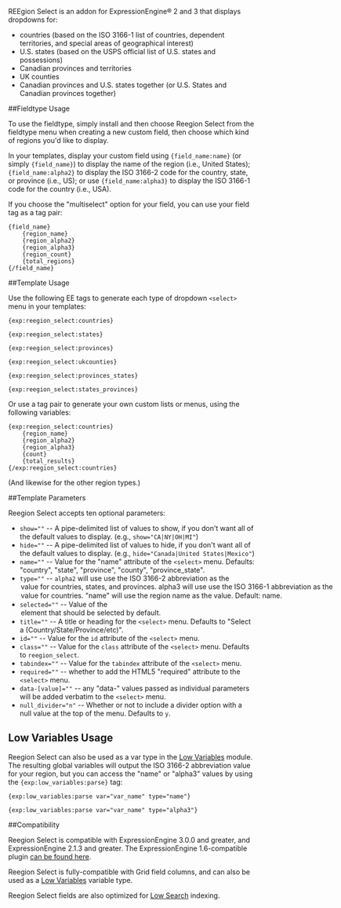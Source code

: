 REEgion Select is an addon for ExpressionEngine&reg; 2 and 3 that displays dropdowns for:

- countries (based on the ISO 3166-1 list of countries, dependent territories, and special areas of geographical interest)
- U.S. states (based on the USPS official list of U.S. states and possessions)
- Canadian provinces and territories
- UK counties
- Canadian provinces and U.S. states together (or U.S. States and Canadian provinces together)

##Fieldtype Usage

To use the fieldtype, simply install and then choose Reegion Select from the fieldtype menu when creating a new custom field, then choose which kind of regions you'd like to display.

In your templates, display your custom field using `{field_name:name}` (or simply `{field_name}`) to display the name of the region (i.e., United States); `{field_name:alpha2}` to display the ISO 3166-2 code for the country, state, or province (i.e., US); or use `{field_name:alpha3}` to display the ISO 3166-1 code for the country (i.e., USA).

If you choose the "multiselect" option for your field, you can use your field tag as a tag pair:

    {field_name}
        {region_name}
		{region_alpha2}
		{region_alpha3}
		{region_count}
		{total_regions}
	{/field_name}

##Template Usage

Use the following EE tags to generate each type of dropdown `<select>` menu in your templates:

`{exp:reegion_select:countries}`

`{exp:reegion_select:states}`

`{exp:reegion_select:provinces}`

`{exp:reegion_select:ukcounties}`

`{exp:reegion_select:provinces_states}`

`{exp:reegion_select:states_provinces}`

Or use a tag pair to generate your own custom lists or menus, using the following variables:

	{exp:reegion_select:countries}
		{region_name}
		{region_alpha2}
		{region_alpha3}
		{count}
		{total_results}
	{/exp:reegion_select:countries}

(And likewise for the other region types.)

##Template Parameters

Reegion Select accepts ten optional parameters:

- `show=""` -- A pipe-delimited list of values to show, if you don't want all of the default values to display. (e.g., `show="CA|NY|OH|MI"`)
- `hide=""` -- A pipe-delimited list of values to hide, if you don't want all of the default values to display. (e.g., `hide="Canada|United States|Mexico"`)
- `name=""` -- Value for the "name" attribute of the `<select>` menu. Defaults: "country", "state", "province", "county", "province_state".
- `type=""` -- `alpha2` will use use the ISO 3166-2 abbreviation as the <option> value for countries, states, and provinces. `alpha3` will use use the ISO 3166-1 abbreviation as the <option> value for countries. "name" will use the region name as the value. Default: `name`.
- `selected=""` -- Value of the <option> element that should be selected by default.
- `title=""` -- A title or heading for the `<select>` menu. Defaults to "Select a (Country/State/Province/etc)".
- `id=""` -- Value for the `id` attribute of the `<select>` menu.
- `class=""` -- Value for the `class` attribute of the `<select>` menu. Defaults to `reegion_select`.
- `tabindex=""` -- Value for the `tabindex` attribute of the `<select>` menu.
- `required=""` -- whether to add the HTML5 "required" attribute to the `<select>` menu.
- `data-[value]=""` -- any "data-" values passed as individual parameters will be added verbatim to the `<select>` menu.
- `null_divider="n"` -- Whether or not to include a divider option with a null value at the top of the menu. Defaults to `y`.

## Low Variables Usage

Reegion Select can also be used as a var type in the [Low Variables](http://devot-ee.com/add-ons/low-variables/) module. The resulting global variables will output the ISO 3166-2 abbreviation value for your region, but you can access the "name" or "alpha3" values by using the `{exp:low_variables:parse}` tag:

`{exp:low_variables:parse var="var_name" type="name"}`

`{exp:low_variables:parse var="var_name" type="alpha3"}`
   
##Compatibility

Reegion Select is compatible with ExpressionEngine 3.0.0 and greater, and ExpressionEngine 2.1.3 and greater. The ExpressionEngine 1.6-compatible plugin [can be found here](http://github.com/amphibian/pi.reegion_select.ee_addon).

Reegion Select is fully-compatible with Grid field columns, and can also be used as a [Low Variables](http://devot-ee.com/add-ons/low-variables/) variable type.

Reegion Select fields are also optimized for [Low Search](http://devot-ee.com/add-ons/low-search/) indexing.